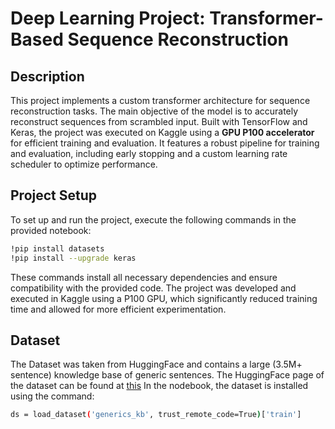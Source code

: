 # Deep Learning Project: Transformer-Based Sequence Reconstruction

## Description
This project implements a custom transformer architecture for sequence reconstruction tasks. The main objective of the model is to accurately reconstruct sequences from scrambled input. Built with TensorFlow and Keras, the project was executed on Kaggle using a **GPU P100 accelerator** for efficient training and evaluation. It features a robust pipeline for training and evaluation, including early stopping and a custom learning rate scheduler to optimize performance.

## Project Setup
To set up and run the project, execute the following commands in the provided notebook:

```bash
!pip install datasets
!pip install --upgrade keras
```
These commands install all necessary dependencies and ensure compatibility with the provided code.
The project was developed and executed in Kaggle using a P100 GPU, which significantly reduced training time and allowed for more efficient experimentation.

## Dataset
The Dataset was taken from HuggingFace and contains a large (3.5M+ sentence) knowledge base of generic sentences. The HuggingFace page of the dataset can be found at <a href="https://huggingface.co/datasets/community-datasets/generics_kb" target="_blank">this</a> 
In the nodebook, the dataset is installed using the command:
```bash
ds = load_dataset('generics_kb', trust_remote_code=True)['train']
```
